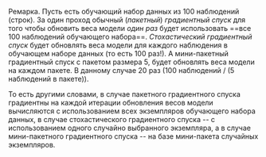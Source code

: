 Ремарка. Пусть есть обучающий набор данных из 100 наблюдений (строк). За один проход обычный (_пакетный_) _градиентный спуск_ для того чтобы обновить веса модели _один раз_ будет использовать ==все 100 наблюдений обучающего набора==. _Стохастический градиентный спуск_ будет обновлять веса модели для каждого наблюдения в обучающем наборе данных (то есть 100 раз!). А мини-пакетный градиентный спуск с пакетом размера 5, будет обновлять веса модели на каждом пакете. В данному случае 20 раз (100 наблюдений / (5 наблюдений в пакете)). 

То есть другими словами, в случае пакетного градиентного спуска градиентны на каждой итерации обновления весов модели вычисляются с использованием всех экземпляров обучающего набора данных, в случае стохастического градиентного спуска -- с использованием одного случайно выбранного экземпляра, а в случае мини-пакетного градиентного спуска -- на базе мини-пакета случайных экземпляров.